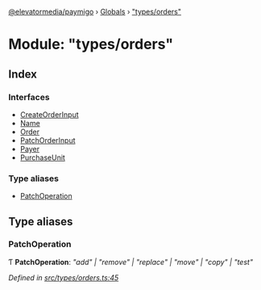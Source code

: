 [@elevatormedia/paymigo](../README.md) › [Globals](../globals.md) › ["types/orders"](_types_orders_.md)

# Module: "types/orders"

## Index

### Interfaces

-   [CreateOrderInput](../interfaces/_types_orders_.createorderinput.md)
-   [Name](../interfaces/_types_orders_.name.md)
-   [Order](../interfaces/_types_orders_.order.md)
-   [PatchOrderInput](../interfaces/_types_orders_.patchorderinput.md)
-   [Payer](../interfaces/_types_orders_.payer.md)
-   [PurchaseUnit](../interfaces/_types_orders_.purchaseunit.md)

### Type aliases

-   [PatchOperation](_types_orders_.md#patchoperation)

## Type aliases

### PatchOperation

Ƭ **PatchOperation**: _"add" | "remove" | "replace" | "move" | "copy" | "test"_

_Defined in [src/types/orders.ts:45](https://github.com/ELEVATORmedia/paymigo/blob/60b912d/src/types/orders.ts#L45)_
